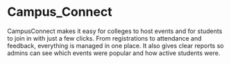 # Campus_Connect
CampusConnect makes it easy for colleges to host events and for students to join in with just a few clicks. From registrations to attendance and feedback, everything is managed in one place. It also gives clear reports so admins can see which events were popular and how active students were.
